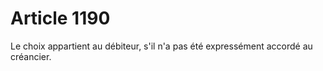 # Article 1190

Le choix appartient au débiteur, s'il n'a pas été expressément accordé au créancier.